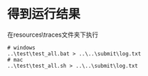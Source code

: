 # 得到运行结果
在resources\traces文件夹下执行
```shell
# windows
..\test\test_all.bat > ..\..\submit\log.txt
# mac
..\test\test_all.sh > ..\..\submit\log.txt
```